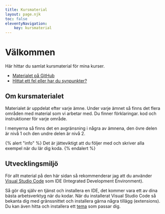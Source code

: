 ```yaml
---
title: Kursmaterial
layout: page.njk
toc: false
eleventyNavigation:
    key: kursmaterial
---
```


# Välkommen

Här hittar du samlat kursmaterial för mina kurser.

- [Materialet på GitHub](https://github.com/jensadev/kursmaterial)
- [Hittat ett fel eller har du synpunkter?](https://github.com/jensadev/kursmaterial/issues)

## Om kursmaterialet

Materialet är uppdelat efter varje ämne. Under varje ämnet så finns det flera områden med material som vi arbetar med. Du finner förklaringar. kod och instruktioner för varje område.

I menyerna så finns det en avgränsning i några av ämnena, den övre delen är nivå 1 och den undre delen är nivå 2.

{% alert "info" %}
Det är jätteviktigt att du följer med och skriver alla exempel när du lär dig koda. 
{% endalert %}

## Utvecklingsmiljö

För allt material på den här sidan så rekommenderar jag att du använder [Visual Studio Code](https://code.visualstudio.com/) som IDE (Integrated Development Environment).

Så gör dig själv en tjänst och installera en IDE, det kommer vara ett av dina bästa arbetsverktyg när du kodar. När du installerat Visual Studio Code så bekanta dig med gränssnittet och installera gärna några tillägg (extensions). Du kan även hitta och installera ett [tema](https://vscodethemes.com/) som passar dig.
